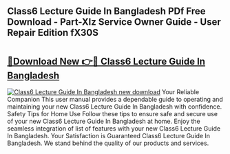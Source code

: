 ## Class6 Lecture Guide In Bangladesh PDf Free Download - Part-Xlz Service Owner Guide - User Repair Edition fX30S

# <h2><a href="http://bc57310.oget.top/?id=Class6+Lecture+Guide+In+Bangladesh">🔗Download New 👉🔴 Class6 Lecture Guide In Bangladesh</a></h2>

[![Class6 Lecture Guide In Bangladesh new download](https://i.imgur.com/5g1atiW.png)](http://bc57310.oget.top/?id=Class6+Lecture+Guide+In+Bangladesh)
Your Reliable Companion This user manual provides a dependable guide to operating and maintaining your new Class6 Lecture Guide In Bangladesh with confidence. Safety Tips for Home Use Follow these tips to ensure safe and secure use of your new Class6 Lecture Guide In Bangladesh at home. Enjoy the seamless integration of list of features with your new Class6 Lecture Guide In Bangladesh. Your Satisfaction is Guaranteed Class6 Lecture Guide In Bangladesh. We stand behind the quality of our products and services.
